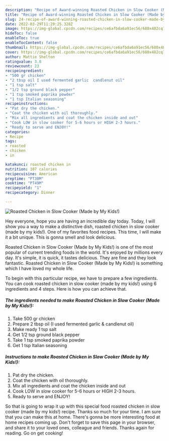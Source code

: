 ```yaml
---
description: "Recipe of Award-winning Roasted Chicken in Slow Cooker (Made by My Kids!)"
title: "Recipe of Award-winning Roasted Chicken in Slow Cooker (Made by My Kids!)"
slug: 24-recipe-of-award-winning-roasted-chicken-in-slow-cooker-made-by-my-kids
date: 2022-03-29T11:29:25.328Z
image: https://img-global.cpcdn.com/recipes/ce6afbda6a91ec56/680x482cq70/roasted-chicken-in-slow-cooker-made-by-my-kids-recipe-main-photo.jpg
hideToc: false
enableToc: true
enableTocContent: false
thumbnail: https://img-global.cpcdn.com/recipes/ce6afbda6a91ec56/680x482cq70/roasted-chicken-in-slow-cooker-made-by-my-kids-recipe-main-photo.jpg
cover: https://img-global.cpcdn.com/recipes/ce6afbda6a91ec56/680x482cq70/roasted-chicken-in-slow-cooker-made-by-my-kids-recipe-main-photo.jpg
author: Mattie Shelton
ratingvalue: 3.8
reviewcount: 23
recipeingredient:
- "500 gr chicken"
- "2 tbsp oil I used fermented garlic  candlenut oil"
- "1 tsp salt"
- "1/2 tsp ground black pepper"
- "1 tsp smoked paprika powder"
- "1 tsp Italian seasoning"
recipeinstructions:
- "Pat dry the chicken."
- "Coat the chicken with oil thoroughly."
- "Mix all ingredients and coat the chicken inside and out"
- "Cook LOW in slow cooker for 5-6 hours or HIGH 2-3 hours."
- "Ready to serve and ENJOY!"
categories:
- Recipe
tags:
- roasted
- chicken
- in

katakunci: roasted chicken in 
nutrition: 107 calories
recipecuisine: American
preptime: "PT30M"
cooktime: "PT49M"
recipeyield: "1"
recipecategory: Dinner

---
```



![Roasted Chicken in Slow Cooker (Made by My Kids!)](https://img-global.cpcdn.com/recipes/ce6afbda6a91ec56/680x482cq70/roasted-chicken-in-slow-cooker-made-by-my-kids-recipe-main-photo.jpg)

Hey everyone, hope you are having an incredible day today. Today, I will show you a way to make a distinctive dish, roasted chicken in slow cooker (made by my kids!). One of my favorites food recipes. This time, I will make it a bit unique. This is gonna smell and look delicious.

Roasted Chicken in Slow Cooker (Made by My Kids!) is one of the most popular of current trending foods in the world. It's enjoyed by millions every day. It's simple, it is quick, it tastes delicious. They are fine and they look fantastic. Roasted Chicken in Slow Cooker (Made by My Kids!) is something which I have loved my whole life.




To begin with this particular recipe, we have to prepare a few ingredients. You can cook roasted chicken in slow cooker (made by my kids!) using 6 ingredients and 4 steps. Here is how you can achieve that.

<!--inarticleads1-->

##### The ingredients needed to make Roasted Chicken in Slow Cooker (Made by My Kids!):

1. Take 500 gr chicken
1. Prepare 2 tbsp oil (I used fermented garlic & candlenut oil)
1. Make ready 1 tsp salt
1. Get 1/2 tsp ground black pepper
1. Take 1 tsp smoked paprika powder
1. Get 1 tsp Italian seasoning




<!--inarticleads2-->

##### Instructions to make Roasted Chicken in Slow Cooker (Made by My Kids!):

1. Pat dry the chicken.
1. Coat the chicken with oil thoroughly.
1. Mix all ingredients and coat the chicken inside and out
1. Cook LOW in slow cooker for 5-6 hours or HIGH 2-3 hours.
1. Ready to serve and ENJOY!



So that is going to wrap it up with this special food roasted chicken in slow cooker (made by my kids!) recipe. Thanks so much for your time. I am sure that you can make this at home. There's gonna be more interesting food at home recipes coming up. Don't forget to save this page in your browser, and share it to your loved ones, colleague and friends. Thanks again for reading. Go on get cooking!
